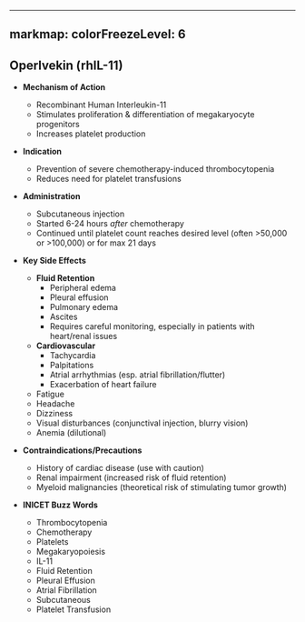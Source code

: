 
---
markmap:
  colorFreezeLevel: 6
---

## Operlvekin (rhIL-11)

- **Mechanism of Action**
  - Recombinant Human Interleukin-11
  - Stimulates proliferation & differentiation of megakaryocyte progenitors
  - Increases platelet production

- **Indication**
  - Prevention of severe chemotherapy-induced thrombocytopenia
  - Reduces need for platelet transfusions

- **Administration**
  - Subcutaneous injection
  - Started 6-24 hours *after* chemotherapy
  - Continued until platelet count reaches desired level (often >50,000 or >100,000) or for max 21 days

- **Key Side Effects**
  - **Fluid Retention**
    - Peripheral edema
    - Pleural effusion
    - Pulmonary edema
    - Ascites
    - Requires careful monitoring, especially in patients with heart/renal issues
  - **Cardiovascular**
    - Tachycardia
    - Palpitations
    - Atrial arrhythmias (esp. atrial fibrillation/flutter)
    - Exacerbation of heart failure
  - Fatigue
  - Headache
  - Dizziness
  - Visual disturbances (conjunctival injection, blurry vision)
  - Anemia (dilutional)

- **Contraindications/Precautions**
  - History of cardiac disease (use with caution)
  - Renal impairment (increased risk of fluid retention)
  - Myeloid malignancies (theoretical risk of stimulating tumor growth)

- **INICET Buzz Words**
  - Thrombocytopenia
  - Chemotherapy
  - Platelets
  - Megakaryopoiesis
  - IL-11
  - Fluid Retention
  - Pleural Effusion
  - Atrial Fibrillation
  - Subcutaneous
  - Platelet Transfusion
